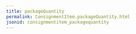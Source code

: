 ```yaml
---
title: packageQuantity
permalink: ConsignmentItem.packageQuantity.html
jsonid: consignmentitem_packagequantity
---
```

